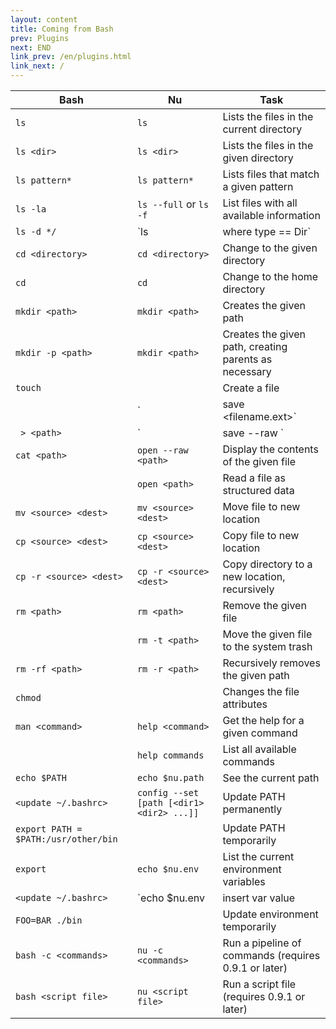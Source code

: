 ```yaml
---
layout: content
title: Coming from Bash
prev: Plugins
next: END
link_prev: /en/plugins.html
link_next: /
---
```


| Bash        | Nu           | Task  |
| ------------- | ------------- | ----- |
| `ls`     | `ls` | Lists the files in the current directory |
| `ls <dir>`    | `ls <dir>`| Lists the files in the given directory |
| `ls pattern*` | `ls pattern*` | Lists files that match a given pattern |
| `ls -la` | `ls --full` or `ls -f` | List files with all available information |
| `ls -d */` | `ls | where type == Dir` | List directories |
| `cd <directory>` | `cd <directory>` | Change to the given directory |
| `cd` | `cd` | Change to the home directory |
| `mkdir <path>` | `mkdir <path>` | Creates the given path |
| `mkdir -p <path>` | `mkdir <path>` | Creates the given path, creating parents as necessary |
| `touch` | | Create a file |
| | `| save <filename.ext>` | Save structured data as a filetype (implied by extension) |
| ` > <path>` | `| save --raw <path>` | Save string into a file |
| `cat <path>` | `open --raw <path>` | Display the contents of the given file |
| | `open <path>` | Read a file as structured data |
| `mv <source> <dest>` | `mv <source> <dest>` | Move file to new location |
| `cp <source> <dest>` | `cp <source> <dest>` | Copy file to new location |
| `cp -r <source> <dest>` | `cp -r <source> <dest>` | Copy directory to a new location, recursively |
| `rm <path>` | `rm <path>` | Remove the given file |
| | `rm -t <path>` | Move the given file to the system trash |
| `rm -rf <path>` | `rm -r <path>` | Recursively removes the given path |
| `chmod` | | Changes the file attributes |
| `man <command>` | `help <command>` | Get the help for a given command |
|  | `help commands` | List all available commands |
| `echo $PATH` | `echo $nu.path` | See the current path |
| `<update ~/.bashrc>` | `config --set [path [<dir1> <dir2> ...]]` | Update PATH permanently |
| `export PATH = $PATH:/usr/other/bin` | | Update PATH temporarily |
| `export` | `echo $nu.env` | List the current environment variables |
| `<update ~/.bashrc>` | `echo $nu.env | insert var value | config --set_into env` | Update environment variables permanently |
| `FOO=BAR ./bin` | | Update environment temporarily |
| `bash -c <commands>` | `nu -c <commands>` | Run a pipeline of commands (requires 0.9.1 or later) |
| `bash <script file>` | `nu <script file>` | Run a script file (requires 0.9.1 or later) |
